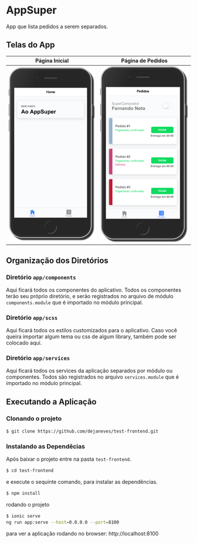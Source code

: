 # AppSuper

App que lista pedidos a serem separados.

## Telas do App

Página Inicial             |  Página de Pedidos
:-------------------------:|:-------------------------:
<img src="documentation/page-1.png" width="350">  | <img src="documentation/page-2.png" width="350">

## Organização dos Diretórios

### Diretório `app/components`

Aqui ficará todos os componentes do aplicativo. Todos os componentes terão seu próprio diretório, e serão registrados no arquivo de módulo `components.module` que é importado no módulo principal.

### Diretório `app/scss`

Aqui ficará todos os estilos customizados para o aplicativo. Caso você queira importar algum tema ou css de algum library, também pode ser colocado aqui.

### Diretório `app/services`

Aqui ficará todos os services da aplicação separados por módulo ou componentes. Todos são registrados no arquivo `services.module` que é importado no módulo principal.

## Executando a Aplicação

### Clonando o projeto

```bash
$ git clone https://github.com/dejaneves/test-frontend.git
```

### Instalando as Dependêcias

Após baixar o projeto entre na pasta `test-frontend`.

```bash
$ cd test-frontend
```
e execute o sequinte comando, para instalar as dependências.

```bash
$ npm install
```
rodando o projeto

```bash
$ ionic serve
ng run app:serve --host=0.0.0.0 --port=8100
```

para ver a aplicação rodando no browser: http://localhost:8100